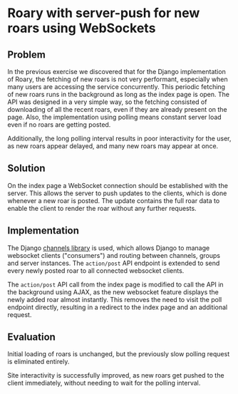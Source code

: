 # Roary with server-push for new roars using WebSockets

## Problem

In the previous exercise we discovered that for the Django implementation of Roary, the fetching of new roars is not
very performant, especially when many users are accessing the service concurrently. This periodic fetching of new roars
runs in the background as long as the index page is open. The API was designed in a very simple way, so the fetching
consisted of downloading of all the recent roars, even if they are already present on the page. Also, the implementation
using polling means constant server load even if no roars are getting posted.

Additionally, the long polling interval results in poor interactivity for the user, as new roars appear delayed, and
many new roars may appear at once.

## Solution

On the index page a WebSocket connection should be established with the server. This allows the server to push updates
to the clients, which is done whenever a new roar is posted. The update contains the full roar data to enable the client
to render the roar without any further requests.

## Implementation

The Django [channels library](https://channels.readthedocs.io/en/stable/) is used, which allows Django to manage
websocket clients ("consumers") and routing between channels, groups and server instances.
The `action/post` API endpoint is extended to send every newly posted roar to all connected websocket clients.

The `action/post` API call from the index page is modified to call the API in the background using AJAX, as the new
websocket feature displays the newly added roar almost instantly. This removes the need to visit the poll endpoint
directly, resulting in a redirect to the index page and an additional request.

## Evaluation

Initial loading of roars is unchanged, but the previously slow polling request is eliminated entirely.

Site interactivity is successfully improved, as new roars get pushed to the client immediately, without needing to
wait for the polling interval.
